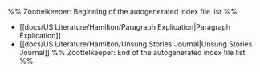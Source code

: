 %% Zoottelkeeper: Beginning of the autogenerated index file list  %%
-  [[docs/US Literature/Hamilton/Paragraph Explication|Paragraph Explication]]
-  [[docs/US Literature/Hamilton/Unsung Stories Journal|Unsung Stories Journal]]
%% Zoottelkeeper: End of the autogenerated index file list  %%
